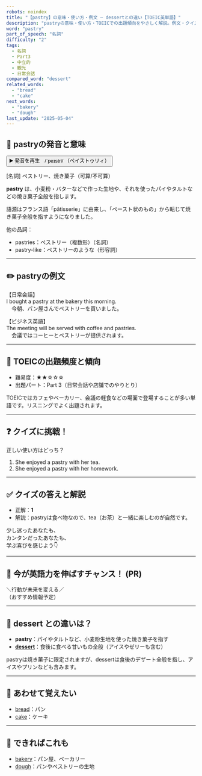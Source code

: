```yaml
---
robots: noindex
title: "【pastry】の意味・使い方・例文 ― dessertとの違い【TOEIC英単語】"
description: "pastryの意味・使い方・TOEICでの出題傾向をやさしく解説。例文・クイズ付きでdessertとの違いもわかりやすく学べます。"
word: "pastry"
part_of_speech: "名詞"
difficulty: "2"
tags:
  - 名詞
  - Part3
  - 中立的
  - 観光
  - 日常会話
compared_word: "dessert"
related_words:
  - "bread"
  - "cake"
next_words:
  - "bakery"
  - "dough"
last_update: "2025-05-04"
---
```


## 🔰 pastryの発音と意味

<button class="play-audio" onclick="playTTS('pastry')">
  <span class="play-audio-main">
    ▶️ 発音を再生　/ˈpeɪstri/
  </span>
  <span class="play-audio-sub">
    （ペイストゥリィ）
  </span>
</button>

[名詞] ペストリー、焼き菓子（可算/不可算）

**pastry** は、小麦粉・バターなどで作った生地や、それを使ったパイやタルトなどの焼き菓子全般を指します。

語源はフランス語「pâtisserie」に由来し、「ペースト状のもの」から転じて焼き菓子全般を指すようになりました。

他の品詞：  
- pastries：ペストリー（複数形）（名詞）
- pastry-like：ペストリーのような（形容詞）

---

## ✏️ pastryの例文

【日常会話】  
I bought a pastry at the bakery this morning.  
　今朝、パン屋さんでペストリーを買いました。

【ビジネス英語】  
The meeting will be served with coffee and pastries.  
　会議ではコーヒーとペストリーが提供されます。

---

## 🎯 TOEICの出題頻度と傾向

- 難易度：★★☆☆☆
- 出題パート：Part 3（日常会話や店舗でのやりとり）

TOEICではカフェやベーカリー、会議の軽食などの場面で登場することが多い単語です。リスニングでよく出題されます。

---

## ❓ クイズに挑戦！

正しい使い方はどっち？

1. She enjoyed a pastry with her tea.  
2. She enjoyed a pastry with her homework.

---

## ✅ クイズの答えと解説

- 正解：**1**
- 解説：pastryは食べ物なので、tea（お茶）と一緒に楽しむのが自然です。

少し迷ったあなたも、  
カンタンだったあなたも、  
学ぶ喜びを感じよう👇️

---

## 🚀 今が英語力を伸ばすチャンス！ (PR)

<div class="info-center">
＼行動が未来を変える／<br>  
（おすすめ情報予定）
</div>

---

## 🤔  dessert との違いは？

- **pastry**：パイやタルトなど、小麦粉生地を使った焼き菓子を指す
- **[dessert](/word/dessert)**：食後に食べる甘いもの全般（アイスやゼリーも含む）

pastryは焼き菓子に限定されますが、dessertは食後のデザート全般を指し、アイスやプリンなども含みます。

---

## 🧩 あわせて覚えたい

- [bread](/word/bread)：パン
- [cake](/word/cake)：ケーキ

---

## 📖 できればこれも

- [bakery](/word/bakery)：パン屋、ベーカリー
- [dough](/word/dough)：パンやペストリーの生地

<!-- cvid: aid32_bid14 -->
